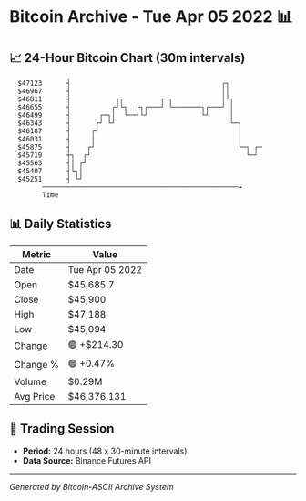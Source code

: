 # Bitcoin Archive - Tue Apr 05 2022 📊

## 📈 24-Hour Bitcoin Chart (30m intervals)

```
  $47123      ┤                                     ┌┐         
  $46967      ┤                                     ││         
  $46811      ┤           ┌┐         ┌─┐            │└┐        
  $46655      ┤          ┌┘└┐  ┌┐┌───┘ └───────┐┌───┘ │        
  $46499      ┤       ┌─┐│  └──┘└┘             └┘     │        
  $46343      ┤      ┌┘ └┘                            └─┐      
  $46187      ┤     ┌┘                                  │      
  $46031      ┤     │                                   │      
  $45875      ┤    ┌┘                                   └─┐ ┌─ 
  $45719      ┼┐  ┌┘                                      └─┘  
  $45563      ┤│ ┌┘                                            
  $45407      ┤└┐│                                             
  $45251      ┤ └┘                                             
        ────────────────────────────────────────────────→
        Time
```

## 📊 Daily Statistics

| Metric | Value |
|--------|-------|
| Date | Tue Apr 05 2022 |
| Open | $45,685.7 |
| Close | $45,900 |
| High | $47,188 |
| Low | $45,094 |
| Change | 🟢 +$214.30 |
| Change % | 🟢 +0.47% |
| Volume | $0.29M |
| Avg Price | $46,376.131 |

## 📅 Trading Session

- **Period:** 24 hours (48 x 30-minute intervals)
- **Data Source:** Binance Futures API

---
*Generated by Bitcoin-ASCII Archive System*

